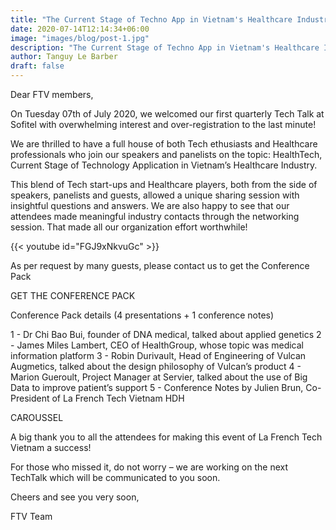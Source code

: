 ```yaml
---
title: "The Current Stage of Techno App in Vietnam's Healthcare Industry"
date: 2020-07-14T12:14:34+06:00
image: "images/blog/post-1.jpg"
description: "The Current Stage of Techno App in Vietnam's Healthcare Industry"
author: Tanguy Le Barber
draft: false
---
```


Dear FTV members,

On Tuesday 07th of July 2020, we welcomed our first quarterly Tech Talk at Sofitel with overwhelming interest and over-registration to the last minute!

We are thrilled to have a full house of both Tech ethusiasts and Healthcare professionals who join our speakers and panelists on the topic: HealthTech, Current Stage of Technology Application in Vietnam’s Healthcare Industry.

This blend of Tech start-ups and Healthcare players, both from the side of speakers, panelists and guests, allowed a unique sharing session with insightful questions and answers.  We are also happy to see that our attendees made meaningful industry contacts through the networking session.  That made all our organization effort worthwhile!

{{< youtube id="FGJ9xNkvuGc" >}}

As per request by many guests, please contact us to get the Conference Pack

GET THE CONFERENCE PACK

Conference Pack details (4 presentations + 1 conference notes)

1 - Dr Chi Bao Bui, founder of DNA medical, talked about applied genetics
2 - James Miles Lambert, CEO of HealthGroup, whose topic was medical information platform
3 - Robin Durivault, Head of Engineering of Vulcan Augmetics, talked about the design philosophy of Vulcan’s product
4 - Marion Gueroult, Project Manager at Servier, talked about the use of Big Data to improve patient’s support
5 - Conference Notes by Julien Brun, Co-President of La French Tech Vietnam HDH

CAROUSSEL

A big thank you to all the attendees for making this event of La French Tech Vietnam a success!

For those who missed it, do not worry – we are working on the next TechTalk which will be communicated to you soon.

Cheers and see you very soon,

FTV Team
